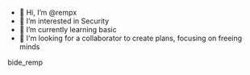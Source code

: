 - 👋 Hi, I’m @rempx
- 👀 I’m interested in Security
- 🌱 I’m currently learning basic
- 💞️ I'm looking for a collaborator to create plans, focusing on freeing minds

bide_remp

<!---
rempx/rempx is a ✨ special ✨ repository because its `README.md` (this file) appears on your GitHub profile.
You can click the Preview link to take a look at your changes.
--->
